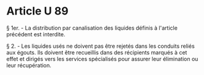 # Article U 89

§ 1er. - La distribution par canalisation des liquides définis à l'article précédent est interdite.

§ 2. - Les liquides usés ne doivent pas être rejetés dans les conduits reliés aux égouts. Ils doivent être recueillis dans des récipients marqués à cet effet et dirigés vers les services spécialisés pour assurer leur élimination ou leur récupération.
